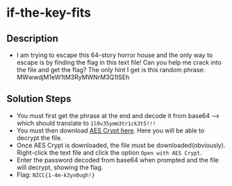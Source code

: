 # if-the-key-fits

## Description
* I am trying to escape this 64-story horror house and the only way to escape is by finding the flag in this text file! Can you help me crack into the file and get the flag? The only hint I get is this random phrase: MWwwdjM1eW1tM3RyMWNrM3Q1ISEh

## Solution Steps
* You must first get the phrase at the end and decode it from base64 --> which should translate to ```1l0v35ymm3tr1ck3t5!!!```
* You must then download [AES Crypt here](https://www.aescrypt.com/). Here you will be able to decrypt the file.
* Once AES Crypt is downloaded, the file must be downloaded(obviously). Right-click the text file and click the option ```Open with AES Crypt```.
* Enter the password decoded from base64 when prompted and the file will decrypt, showing the flag.
* Flag: `NICC{1-4m-k3yn0ugh!}`
